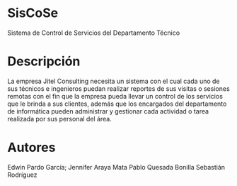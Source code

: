 # SisCoSe
Sistema de Control de Servicios del Departamento Técnico 

# Descripción 
La empresa Jitel Consulting necesita un sistema con el cual cada uno
de sus técnicos e ingenieros puedan realizar reportes de sus visitas o sesiones
remotas con el fin que la empresa pueda llevar un control de los servicios que le
brinda a sus clientes, además que los encargados del departamento de
informática pueden administrar y gestionar cada actividad o tarea realizada por
sus personal del área.

# Autores
Edwin Pardo García;
Jennifer Araya Mata
Pablo Quesada Bonilla
Sebastián Rodríguez
